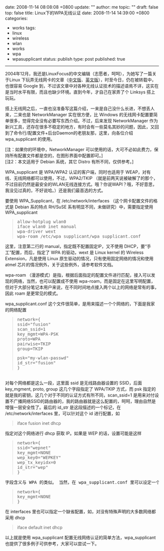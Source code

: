 date: 2008-11-14 08:08:08 +0800
update: ""
author: me
topic: ""
draft: false
top: false
title: Linux下的WPA无线认证
date: 2008-11-14 14:39:00 +0800
categories:
- works
tags:
- linux
- wireless
- wlan
- works
- wpa
- wpasupplicant
status: publish
type: post
published: true
---
<p>2004年12月，我还是LinuxFocus的中文编辑（志愿者，呵呵），为她写了一篇关于Linux 下玩弄无线网卡的文章（<a href="http://www.linuxfocus.org/ChineseGB/December2004/article361.shtml">中文版</a>、<a href="http://www.linuxfocus.org/English/December2004/article361.shtml">英文版</a>），时至今日，仍在被转载中，也很容易 Google 到，不过该文章中对各种无线认证技术的描述语焉不详，这实在是当时水平有限，而且也缺少环境。直到今年，才自己在家弄了个 Linksys 搭上玩玩。</p>

<p>搭上无线网之后，一直也没准备写这篇介绍，一来是自己没什么长进，不想丢人来，二来也是 NetworkManager 实在很方便，比 Windows 的无线网卡配置要简单很多，觉得完全没有必要写东西介绍。不过，后来发现 NetworkManager 作为新兴工具，还存在很多不稳定的地方，有时会有一些莫名其妙的问题，因此，又回到了命令行/配置文件+后台Daemon的老朋友那，这里，向各位介绍 wpa_supplicant 的使用。</p>

<p>[注：如果你的环境中，NetworkManager 可以使用的话，大可不必如此费力，保持所有配置文件都是空的，在图形界面中配置即可。]   <br />[注2：本文适用于 Debian 系统，其它 Distro 有所不同，仅供参考。]</p>

<p>WPA_supplicant 是 WPA/WPA2 认证的客户端，同时也适用于 WEAP，对有线、无线网络都可以使用，不过，WPA2/TKIP （就是前两天说被破解了的那个，不过目前仍然是最安全的WLAN无线连接方式。哦？你说WAPI？哦，不好意思，我没见过真的，不好说哈。）还是我们最首选的方式。</p>

<p>要使用 WPA_Supplicant，在 /etc/network/interfaces （这个网卡配置文件的格式是 Debian 系的特点 RH/SuSE 系有明显不同，未做研究）中，需要指定使用 WPA_supplicant</p>

<blockquote><pre>allow-hotplug wlan0
iface wlan0 inet manual
wpa-driver wext
wpa-roam /etc/wpa_supplicant/wpa_supplicant.conf</pre>

</blockquote>

<p>这里，注意第二行的 manual，指定既不配置固定IP，又不使用 DHCP，要“手工”配置，而后，指定了 WPA 的驱动，wext 是 Linux kernel 的 Wireless Extension，凡是使用 Linux 原生驱动的情况，只有使用固定网络的情况和使用 atmel 芯片的情况例外，关于这些例外，请参考软件文档。</p>

<p>wpa-roam （漫游模式）是指，根据后面指定的配置文件进行匹配，接入可以发现的网络，当然，也可以配置成不使用 wpa-roam，而是固定在这里写明配置，但对于大部分笔记本用户来说，在不同时间地点接入两个以上的网络是常有的事，因此 roam 是更常见的模式。</p>

<p>wpa_supplicant.conf 这个文件很简单，是用来描述一个个网络的，下面是我家的网络配置</p>

<blockquote>

<pre>network={
ssid=&quot;fusion&quot;
scan_ssid=1
key_mgmt=WPA-PSK
proto=WPA
pairwise=TKIP
group=TKIP</pre>

<pre>psk=&quot;my-wlan-passwd&quot;
id_str=&quot;fusion&quot;
}</pre>

</blockquote>

<p>
  <br />对每个网络都是这么一段，这里面 ssid 是无线路由器设置的 SSID，后面 key_mgment, proto, group 这几个字段指定了 WPA/TKIP 方式，而 psk 指定的就是我的密钥，这几个对于不同的认证方式有所不同，scan_ssid=1 是用来对付设置不广播网络SSID的路由器的，我的路由器就是这么配置的，呵呵，理由自然是增强一层安全性了。最后的 id_str 是这段描述的一个标记，在 /etc/network/interfaces 里，可以针对这个 id 进行配置，如</p>

<blockquote>

<p>iface fusion inet dhcp</p>

</blockquote>

<p>指定对这个网络进行 dhcp 获取 IP。如果是 WEP 的话，设置可能是这样</p>

<blockquote>

<pre>network={
ssid=&quot;wepnet&quot;
key_mgmt=NONE
wep_key0=&quot;WEPKEY&quot;
wep_tx_keyidx=0
id_str=&quot;wep&quot;
}</pre>

</blockquote>

<pre>字段含义与 WPA 的类似。 当然，在 wpa_supplicant.conf 里可以设定一个缺省的网络，在没有其他网络时进行尝试</pre>

<blockquote>

<pre>network={
key_mgmt=NONE
}</pre>

</blockquote>

<p>在 interfaces 里也可以指定一个缺省配置，如，对没有特殊声明的大多数网络都采用 dhcp</p>

<blockquote>

<p>iface default inet dhcp</p>

</blockquote>

<p>以上就是使用 wpa_supplicant 配置无线网络认证的简单方法，wpa_supplicant 也提供了很多例子可供参考，大家可以尝试一下。</p>
